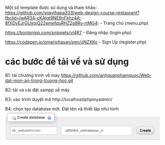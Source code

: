 Một số template được sử dụng và tham khảo:
https://github.com/vijaythapa333/web-design-course-restaurant?fbclid=IwAR34-cKAIgt9NE9nFkhz4A-8fXDvEJrGUxtxQ22emefquRHZ2g8Ry-rtMG4: 
    - Trang chủ (menu.php)

https://bootsnipp.com/snippets/vl4R7
    - Đăng nhập (login.php)

https://codepen.io/omariohasan/pen/zNZXKo
    - Sign Up (register.php)

<h1>các bước để tải về và sử dụng</h1>

B1: tải chương trình về máy
https://github.com/anhquanphamquoc/Web-dat-mon-an-trong-truong-hoc.git

B2: tải và cài đặt xampp về máy

B3: vào trình duyệt mở
http://localhost/phpmyadmin/

B4: chọn tạo database mới. Đặt tên và thiết lập như hình
<img src="images/readme-images/db.png">
